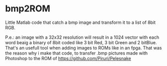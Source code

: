 # bmp2ROM
Little Matlab code that catch a bmp image and transform it to a list of 8bit RGB.

P.e.: an image with a 32x32 resolution will result in a 1024 vector with each word beaig a binary of 8bit coded like 3 bit Red, 3 bit Green and 2 bitBlue.
That's an usefull tool when adding images to ROMs like in an fpga. That was the reason why i make that code, to transfer .bmp pictures made with Photoshop to the ROM of https://github.com/Piruri/Pelesnake
